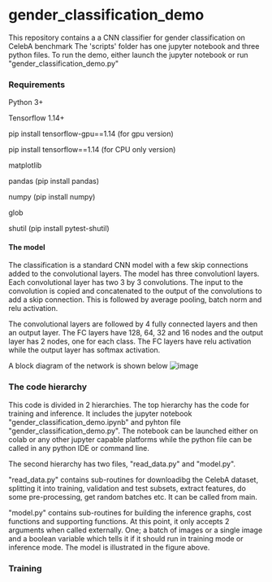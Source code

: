 # gender_classification_demo
This repository contains a a CNN classifier for gender classification on CelebA benchmark
The 'scripts' folder has one jupyter notebook and three python files.
To run the demo, either launch the jupyter notebook or run "gender_classification_demo.py"

### Requirements
Python 3+

Tensorflow 1.14+

pip install tensorflow-gpu==1.14 (for gpu version)

pip install tensorflow==1.14 (for CPU only version)

matplotlib

pandas (pip install pandas)

numpy (pip install numpy)

glob 

shutil (pip install pytest-shutil)


#### The model
The classification is a standard CNN model with a few skip connections added to the convolutional layers. The model has three convolutionl layers. Each convolutional layer has two 3 by 3 convolutions. The input to the convolution is copied and concatenated to the output of the convolutions to add a skip connection. This is followed by average pooling, batch norm and relu activation.

The convolutional layers are followed by 4 fully connected layers and then an output layer. The FC layers have 128, 64, 32 and 16 nodes and the output layer has 2 nodes, one for each class. The FC layers have relu activation while the output layer has softmax activation. 

A block diagram of the network is shown below 
![image](https://user-images.githubusercontent.com/5336269/68546976-b1450380-03dc-11ea-823d-3904793f2c26.png)

### The code hierarchy
This code is divided in 2 hierarchies. The top hierarchy has the code for training and inference. It includes the jupyter notebook "gender_classification_demo.ipynb" and pyhton file "gender_classification_demo.py". The notebook can be launched either on colab or any other jupyter capable platforms while the python file can be called in any python IDE or command line.

The second hierarchy has two files, "read_data.py" and "model.py".

"read_data.py" contains sub-routines for downloadibg the CelebA dataset, splitting it into training, validation and test subsets, extract features, do some pre-processing, get random batches etc. It can be called from main. 

"model.py" contains sub-routines for building the inference graphs, cost functions and supporting functions. At this point, it only accepts 2 arguments when called externally. One; a batch of images or a single image and a boolean variable which tells it if it should run in training mode or inference mode. The model is illustrated in the figure above.

### Training
